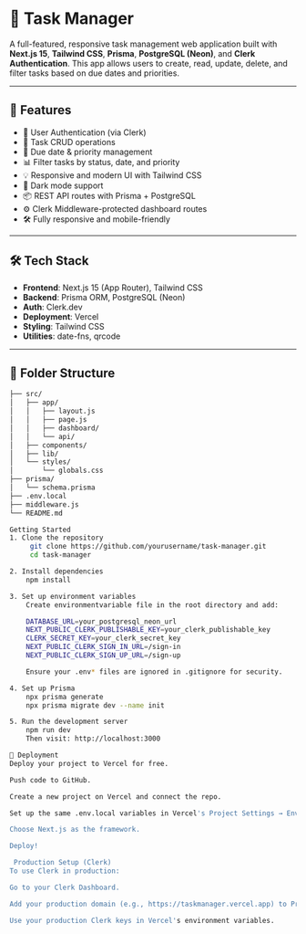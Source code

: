 # 📝 Task Manager

A full-featured, responsive task management web application built with **Next.js 15**, **Tailwind CSS**, **Prisma**, **PostgreSQL (Neon)**, and **Clerk Authentication**. This app allows users to create, read, update, delete, and filter tasks based on due dates and priorities.

---

## 🚀 Features

- 🔐 User Authentication (via Clerk)
- 🧠 Task CRUD operations
- 📅 Due date & priority management
- 📊 Filter tasks by status, date, and priority
- 💡 Responsive and modern UI with Tailwind CSS
- 🌙 Dark mode support
- 📦 REST API routes with Prisma + PostgreSQL
- ⚙️ Clerk Middleware-protected dashboard routes
- 🛠️ Fully responsive and mobile-friendly

---

## 🛠 Tech Stack

- **Frontend**: Next.js 15 (App Router), Tailwind CSS
- **Backend**: Prisma ORM, PostgreSQL (Neon)
- **Auth**: Clerk.dev
- **Deployment**: Vercel
- **Styling**: Tailwind CSS
- **Utilities**: date-fns, qrcode

---

## 📂 Folder Structure

```bash
├── src/
│   ├── app/
│   │   ├── layout.js
│   │   ├── page.js
│   │   ├── dashboard/
│   │   └── api/
│   ├── components/
│   ├── lib/
│   └── styles/
│       └── globals.css
├── prisma/
│   └── schema.prisma
├── .env.local
├── middleware.js
└── README.md

Getting Started
1. Clone the repository
     git clone https://github.com/yourusername/task-manager.git
     cd task-manager

2. Install dependencies
    npm install

3. Set up environment variables
    Create environmentvariable file in the root directory and add:

    DATABASE_URL=your_postgresql_neon_url
    NEXT_PUBLIC_CLERK_PUBLISHABLE_KEY=your_clerk_publishable_key
    CLERK_SECRET_KEY=your_clerk_secret_key
    NEXT_PUBLIC_CLERK_SIGN_IN_URL=/sign-in
    NEXT_PUBLIC_CLERK_SIGN_UP_URL=/sign-up

    Ensure your .env* files are ignored in .gitignore for security.

4. Set up Prisma
    npx prisma generate
    npx prisma migrate dev --name init

5. Run the development server
    npm run dev
    Then visit: http://localhost:3000

🚀 Deployment
Deploy your project to Vercel for free.

Push code to GitHub.

Create a new project on Vercel and connect the repo.

Set up the same .env.local variables in Vercel's Project Settings → Environment Variables.

Choose Next.js as the framework.

Deploy!

 Production Setup (Clerk)
To use Clerk in production:

Go to your Clerk Dashboard.

Add your production domain (e.g., https://taskmanager.vercel.app) to Production Instances.

Use your production Clerk keys in Vercel's environment variables.
     